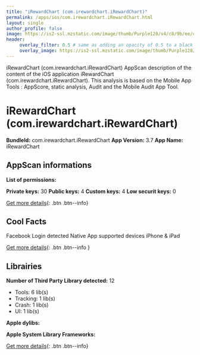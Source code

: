 ```yaml
---
title: "iRewardChart (com.irewardchart.iRewardChart)"
permalink: /apps/ios/com.irewardchart.iRewardChart.html
layout: single
author_profile: false
image: https://is2-ssl.mzstatic.com/image/thumb/Purple128/v4/c8/9b/ee/c89beed1-b6f7-6b02-5bef-194b19734f3b/mzl.dqqjpwls.png/512x512bb.jpg
header: 
     overlay_filter: 0.5 # same as adding an opacity of 0.5 to a black background
     overlay_image: https://is2-ssl.mzstatic.com/image/thumb/Purple128/v4/c8/9b/ee/c89beed1-b6f7-6b02-5bef-194b19734f3b/mzl.dqqjpwls.png/512x512bb.jpg
---
```

iRewardChart (com.irewardchart.iRewardChart) AppScan description of the content of the iOS application iRewardChart (com.irewardchart.iRewardChart). This analysis is based on the Mobile App Tools : AppScore, static analysis, Audit and the Mobile Audit App Tool.

# iRewardChart (com.irewardchart.iRewardChart)

**BundleId:** com.irewardchart.iRewardChart
**App Version:** 3.7
**App Name:** iRewardChart


## AppScan informations 

**List of permissions:** 
  
  
**Private keys:** 30
**Public keys:** 4
**Custom keys:** 4
**Low securit keys:** 0
  
[Get more details](/pricing.html){: .btn .btn--info}

## Cool Facts

Facebook Login detected
Native App
supported devices iPhone & iPad
  
[Get more details](/pricing.html){: .btn .btn--info }

## Librairies 
**Number of Third Party Library detected:** 12
- Tools: 6 lib(s)
- Tracking: 1 lib(s)
- Crash: 1 lib(s)
- UI: 1 lib(s)


**Apple dylibs:**


**Apple System Library Frameworks:**


  
[Get more details](/pricing.html){: .btn .btn--info}

